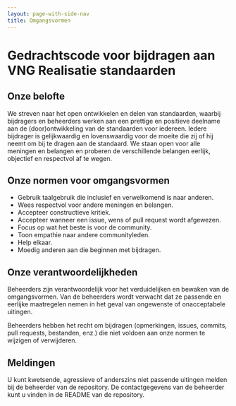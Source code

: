 ```yaml
---
layout: page-with-side-nav
title: Omgangsvormen
---
```


# Gedrachtscode voor bijdragen aan VNG Realisatie standaarden

## Onze belofte
We streven naar het open ontwikkelen en delen van standaarden, waarbij bijdragers en beheerders werken aan een prettige en positieve deelname aan de (door)ontwikkeling van de standaarden voor iedereen. Iedere bijdrager is gelijkwaardig en lovenswaardig voor de moeite die zij of hij neemt om bij te dragen aan de standaard. We staan open voor alle meningen en belangen en proberen de verschillende belangen eerlijk, objectief en respectvol af te wegen.

## Onze normen voor omgangsvormen
* Gebruik taalgebruik die inclusief en verwelkomend is naar anderen.
* Wees respectvol voor andere meningen en belangen.
* Accepteer constructieve kritiek.
* Accepteer wanneer een issue, wens of pull request wordt afgewezen.
* Focus op wat het beste is voor de community.
* Toon empathie naar andere communityleden.
* Help elkaar.
* Moedig anderen aan die beginnen met bijdragen.

## Onze verantwoordelijkheden
Beheerders zijn verantwoordelijk voor het verduidelijken en bewaken van de omgangsvormen. Van de beheerders wordt verwacht dat ze passende en eerlijke maatregelen nemen in het geval van ongewenste of onacceptabele uitingen.

Beheerders hebben het recht om bijdragen (opmerkingen, issues, commits, pull requests, bestanden, enz.) die niet voldoen aan onze normen te wijzigen of verwijderen.

## Meldingen
U kunt kwetsende, agressieve of anderszins niet passende uitingen melden bij de beheerder van de repository. De contactgegevens van de beheerder kunt u vinden in de README van de repository.
